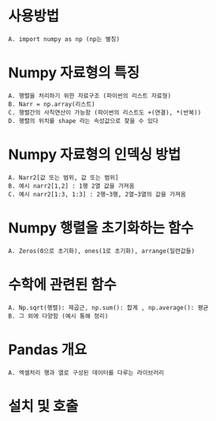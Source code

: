 # 사용방법
    A. import numpy as np (np는 별칭)

# Numpy 자료형의 특징
    A. 행렬을 처리하기 위한 자료구조 (파이썬의 리스트 자료형)
    B. Narr = np.array(리스트)
    C. 행렬간의 사칙연산이 가능함 (파이썬의 리스트도 +(연결), *(반복))
    D. 행렬의 위치를 shape 라는 속성값으로 찾을 수 있다

# Numpy 자료형의 인덱싱 방법
    A. Narr2[값 또는 범위, 값 또는 범위]
    B. 예시 narr2[1,2] : 1행 2열 값을 가져옴
    C. 예시 narr2[1:3, 1:3] : 2행~3행, 2열~3열의 값을 가져옴

# Numpy 행렬을 초기화하는 함수
    A. Zeros(0으로 초기화), ones(1로 초기화), arrange(일련값들)

# 수학에 관련된 함수
    A. Np.sqrt(행렬): 제곱근, np.sum(): 합계 , np.average(): 평균
    B. 그 외에 다양함 (예시 통해 정리)

# Pandas 개요
    A. 엑셀처리 행과 열로 구성된 데이터를 다루는 라이브러리

# 설치 및 호출